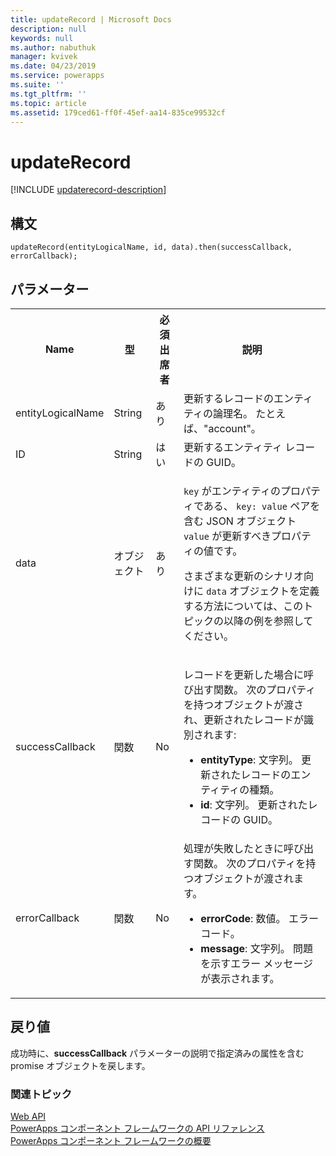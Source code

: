 ```yaml
---
title: updateRecord | Microsoft Docs
description: null
keywords: null
ms.author: nabuthuk
manager: kvivek
ms.date: 04/23/2019
ms.service: powerapps
ms.suite: ''
ms.tgt_pltfrm: ''
ms.topic: article
ms.assetid: 179ced61-ff0f-45ef-aa14-835ce99532cf
---
```


# <a name="updaterecord"></a>updateRecord

[!INCLUDE [updaterecord-description](includes/updaterecord-description.md)]

## <a name="syntax"></a>構文

`updateRecord(entityLogicalName, id, data).then(successCallback, errorCallback);`

## <a name="parameters"></a>パラメーター

<table style="width:100%">
<tr>
<th>Name</th>
<th>型</th>
<th>必須出席者</th>
<th>説明</th>
</tr>
<tr>
<td>entityLogicalName</td>
<td>String</td>
<td>あり</td>
<td>更新するレコードのエンティティの論理名。 たとえば、&quot;account&quot;。</td>
</tr>
<tr>
<td>ID</td>
<td>String</td>
<td>はい</td>
<td>更新するエンティティ レコードの GUID。</td>
</tr>
<tr>
<td>data</td>
<td>オブジェクト</td>
<td>あり</td>
<td><p><code>key</code> がエンティティのプロパティである、 <code>key: value</code> ペアを含む JSON オブジェクト <code>value</code> が更新すべきプロパティの値です。</p>
<p>さまざまな更新のシナリオ向けに <code>data</code> オブジェクトを定義する方法については、このトピックの以降の例を参照してください。</td>
</tr>
<tr>
<td>successCallback</td>
<td>関数</td>
<td>No</td>
<td><p>レコードを更新した場合に呼び出す関数。 次のプロパティを持つオブジェクトが渡され、更新されたレコードが識別されます:</p>
<ul>
<li><b>entityType</b>: 文字列。 更新されたレコードのエンティティの種類。</li>
<li><b>id</b>: 文字列。 更新されたレコードの GUID。</li>
</ul></td>
</tr>
<tr>
<td>errorCallback</td>
<td>関数</td>
<td>No</td>
<td>処理が失敗したときに呼び出す関数。 次のプロパティを持つオブジェクトが渡されます。
<ul>
<li><b>errorCode</b>: 数値。 エラー コード。</li>
<li><b>message</b>: 文字列。 問題を示すエラー メッセージが表示されます。</li>
</ul></td>
</tr>
</table>

## <a name="return-value"></a>戻り値

成功時に、**successCallback** パラメーターの説明で指定済みの属性を含む promise オブジェクトを戻します。


### <a name="related-topics"></a>関連トピック

[Web API](../webapi.md)<br/>
[PowerApps コンポーネント フレームワークの API リファレンス](../../reference/index.md)<br/>
[PowerApps コンポーネント フレームワークの概要](../../overview.md)
